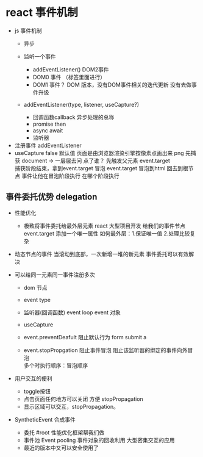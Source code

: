 # react 事件机制
- js 事件机制
    - 异步
    - 监听一个事件
        - addEventListener() DOM2事件
        - DOM0 事件 （标签里面进行） <a onClick = "doSomething()"> </a>
        - DOM1 事件？ DOM 版本，没有DOM事件相关的迭代更新 没有去做事件升级  

    
    - addEventListener(type, listener, useCapture?)

        - 回调函数callback 异步处理的总称 
        - promise then 
        - async await 
        - 监听器
- 注册事件 addEventListener     
- useCapture false 默认值 
    页面是由浏览器渲染引擎按像素点画出来 png 
    先捕获 document -> 一层层去问 
        点了谁？
        先触发父元素 
    event.target  
        捕获阶段结束，拿到event.target 
    冒泡
        event.target 冒泡到html 回去到根节点
        事件让他在冒泡阶段执行
        在哪个阶段执行

## 事件委托优势 delegation
- 性能优化
    - 极致将事件委托给最外层元素
    react 大型项目开发
    给我们的事件节点event.target 添加一个唯一属性
    如何最外层：1.保证唯一值 2.处理比较复杂
- 动态节点的事件
    当滚动到底部，一次新增一堆的新元素
    事件委托可以有效解决
- 可以给同一元素同一事件注册多次
    - dom 节点
    - event type
    - 监听器(回调函数) event loop
        event 对象
    - useCapture

    - event.preventDeafult 阻止默认行为
        form submit 
        a 
    - event.stopPropgation 阻止事件冒泡
        阻止该监听器的绑定的事件向外冒泡    
    多个时执行顺序：冒泡顺序

- 用户交互的便利
    - toggle按钮
    - 点击页面任何地方可以关闭 方便 stopPropagation
    - 显示区域可以交互，stopPropagation。

- SyntheticEvent 合成事件
    - 委托 #root
        性能优化框架帮我们做
    - 事件池 Event pooling
        事件对象的回收利用
        大型密集交互的应用
    - 最近的版本中又可以安全使用了